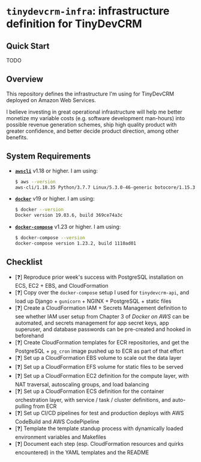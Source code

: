 # `tinydevcrm-infra`: infrastructure definition for TinyDevCRM

## Quick Start

TODO

## Overview

This repository defines the infrastructure I'm using for TinyDevCRM deployed on
Amazon Web Services.

I believe investing in great operational infrastructure will help me better
monetize my variable costs (e.g. software development man-hours) into possible
revenue generation schemes, ship high quality product with greater confidence,
and better decide product direction, among other benefits.

## System Requirements

-   [**`awscli`**](https://github.com/aws/aws-cli) v1.18 or higher. I am using:

    ```bash
    $ aws --version
    aws-cli/1.18.35 Python/3.7.7 Linux/5.3.0-46-generic botocore/1.15.35
    ```

-   [**`docker`**](https://www.docker.com/) v19 or higher. I am using:

    ```bash
    $ docker --version
    Docker version 19.03.6, build 369ce74a3c
    ```

-   [**`docker-compose`**](https://github.com/docker/compose) v1.23 or higher. I
    am using:

    ```bash
    $ docker-compose --version
    docker-compose version 1.23.2, build 1110ad01
    ```

## Checklist

-   [:question:] Reproduce prior week's success with PostgreSQL installation on
    ECS, EC2 + EBS, and CloudFormation
-   [:question:] Copy over the `docker-compose` setup I used for
    `tinydevcrm-api`, and load up Django + `gunicorn` + NGINX + PostgreSQL +
    static files
-   [:question:] Create a CloudFormation IAM + Secrets Management definition to
    see whether IAM user setup from Chapter 3 of *Docker on AWS* can be
    automated, and secrets management for app secret keys, app superuser, and
    database passwords can be pre-created and hooked in beforehand
-   [:question:] Create CloudFormation templates for ECR repositories, and get
    the PostgreSQL + `pg_cron` image pushed up to ECR as part of that effort
-   [:question:] Set up a CloudFormation EBS volume to scale out the data layer
-   [:question:] Set up a CloudFormation EFS volume for static files to be
    served
-   [:question:] Set up a CloudFormation EC2 definition for the compute layer,
    with NAT traversal, autoscaling groups, and load balancing
-   [:question:] Set up a CloudFormation ECS definition for the container
    orchestration layer, with service / task / cluster definitions, and
    auto-pulling from ECR
-   [:question:] Set up CI/CD pipelines for test and production deploys with AWS
    CodeBuild and AWS CodePipeline
-   [:question:] Template the template standup process with dynamically loaded
    environment variables and Makefiles
-   [:question:] Document each step (esp. CloudFormation resources and quirks
    encountered) in the YAML templates and the README
